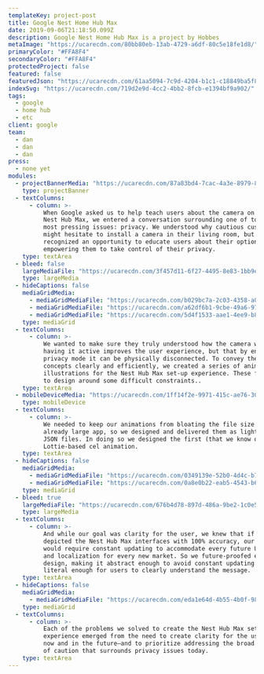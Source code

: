 ```yaml
---
templateKey: project-post
title: Google Nest Home Hub Max
date: 2019-09-06T21:18:50.099Z
description: Google Nest Home Hub Max is a project by Hobbes
metaImage: "https://ucarecdn.com/80bb80eb-13ab-4729-a6df-80c5e18fe1d8/"
primaryColor: "#FFA8F4"
secondaryColor: "#FFA8F4"
protectedProject: false
featured: false
featuredJson: "https://ucarecdn.com/61aa5094-7c9d-4204-b1c1-c18849ba5f8a/"
indexSvg: "https://ucarecdn.com/719d2e9d-4cc2-4bb2-8fcb-e1394bf9a902/"
tags:
  - google
  - home hub
  - etc
client: google
team:
  - dan
  - dan
  - dan
press:
  - none yet
modules:
  - projectBannerMedia: "https://ucarecdn.com/87a83bd4-7cac-4a3e-8979-89c38a6cfd68/"
    type: projectBanner
  - textColumns:
      - column: >-
          When Google asked us to help teach users about the camera on their
          Nest Hub Max, we entered a conversation surrounding one of today’s
          most pressing issues: privacy. We understood why cautious customers
          might hesitate to install a camera in their living room, but also
          recognized an opportunity to educate users about their options,
          empowering them to take control of their privacy.
    type: textArea
  - bleed: false
    largeMediaFile: "https://ucarecdn.com/3f457d11-6f27-4495-8e83-1bb9e42863dd/"
    type: largeMedia
  - hideCaptions: false
    mediaGridMedia:
      - mediaGridMediaFile: "https://ucarecdn.com/b029bc7a-2c03-4358-a01e-49a97fd4921a/"
      - mediaGridMediaFile: "https://ucarecdn.com/a62df6b1-9cbe-49a6-9781-d8c1863845c5/"
      - mediaGridMediaFile: "https://ucarecdn.com/5d4f1533-aae1-4ee9-b86f-a3e04a37df6f/"
    type: mediaGrid
  - textColumns:
      - column: >-
          We wanted to make sure they truly understood how the camera works—that
          having it active improves the user experience, but that by enabling
          privacy mode it can be physically disconnected. To convey these
          concepts clearly and efficiently, we created a series of animated
          illustrations for the Nest Hub Max set-up experience. These forced us
          to design around some difficult constraints..
    type: textArea
  - mobileDeviceMedia: "https://ucarecdn.com/1ff14f2e-9971-415c-ae76-3035e82a710d/"
    type: mobileDevice
  - textColumns:
      - column: >-
          We needed to keep our animations from bloating the file size of an
          already large app, so we designed and delivered them as lightweight
          JSON files. In doing so we designed the first (that we know of)
          Lottie-based cel animation.
    type: textArea
  - hideCaptions: false
    mediaGridMedia:
      - mediaGridMediaFile: "https://ucarecdn.com/0349139e-52b0-4d4c-b7ef-28d8f5e96961/"
      - mediaGridMediaFile: "https://ucarecdn.com/0a8e0b22-eab5-4543-b60a-598968cc334a/"
    type: mediaGrid
  - bleed: true
    largeMediaFile: "https://ucarecdn.com/676b4d78-897d-486a-9be2-1c0e50a68dd4/"
    type: largeMedia
  - textColumns:
      - column: >-
          And while our goal was clarity for the user, we knew that if we
          depicted the Nest Hub Max interfaces with 100% accuracy, our designs
          would require constant updating to accommodate every future UI change
          and localization for every new market. So we future-proofed each
          design, making it abstract enough to avoid constant updating but
          literal enough for users to clearly understand the message.
    type: textArea
  - hideCaptions: false
    mediaGridMedia:
      - mediaGridMediaFile: "https://ucarecdn.com/eda1e64d-4b55-4b0f-98d6-b52aa19360a4/"
    type: mediaGrid
  - textColumns:
      - column: >-
          Each of the problems we solved to create the Nest Hub Max setup
          experience emerged from the need to create clarity for the user—both
          now and in the future—and to prioritize addressing the broad feeling
          of caution that surrounds privacy issues today.
    type: textArea
---
```

